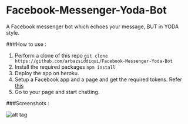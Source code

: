 # Facebook-Messenger-Yoda-Bot

A Facebook messenger bot which echoes your message, BUT in YODA style. 


###How to use :

1. Perform a clone of this repo ```git clone https://github.com/arbazsiddiqui/Facebook-Messenger-Yoda-Bot```
2. Install the required packages ```npm install```
3. Deploy the app on heroku.
4. Setup a Facebook app and a page and get the required tokens. Refer [this](https://developers.facebook.com/docs/messenger-platform/quickstart)
5. Go to your page and start chatting.


###Screenshots :


![alt tag](https://github.com/arbazsiddiqui/Facebook-Messenger-Yoda-Bot/blob/master/screenshots/demo.png)
